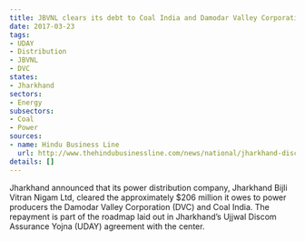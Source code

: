 ```yaml
---
title: JBVNL clears its debt to Coal India and Damodar Valley Corporation
date: 2017-03-23
tags:
- UDAY
- Distribution
- JBVNL
- DVC
states:
- Jharkhand
sectors:
- Energy
subsectors:
- Coal
- Power
sources:
- name: Hindu Business Line
  url: http://www.thehindubusinessline.com/news/national/jharkhand-discom-clears-1300cr-dues-to-dvc-coal-india/article9591478.ece
details: []
---
```


Jharkhand announced that its power distribution company, Jharkhand Bijli Vitran Nigam Ltd, cleared the approximately $206 million it owes to power producers the Damodar Valley Corporation (DVC) and Coal India. The repayment is part of the roadmap laid out in Jharkhand’s Ujjwal Discom Assurance Yojna (UDAY) agreement with the center.
